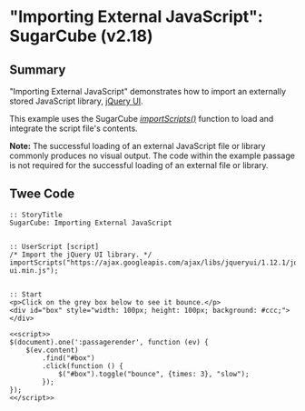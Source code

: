 # "Importing External JavaScript": SugarCube (v2.18)

## Summary

"Importing External JavaScript" demonstrates how to import an externally stored JavaScript library, [jQuery UI](https://jqueryui.com/).

This example uses the SugarCube [*importScripts()*](http://www.motoslave.net/sugarcube/2/docs/functions.html#importscripts) function to load and integrate the script file's contents.

<div class="alertbox information"><strong>Note:</strong> The successful loading of an external JavaScript file or library commonly produces no visual output. The code within the example passage is not required for the successful loading of an external file or library.</div>

## Twee Code

```
:: StoryTitle
SugarCube: Importing External JavaScript


:: UserScript [script]
/* Import the jQuery UI library. */
importScripts("https://ajax.googleapis.com/ajax/libs/jqueryui/1.12.1/jquery-ui.min.js");


:: Start
<p>Click on the grey box below to see it bounce.</p>
<div id="box" style="width: 100px; height: 100px; background: #ccc;"></div>

<<script>>
$(document).one(':passagerender', function (ev) {
	$(ev.content)
		.find("#box")
		.click(function () {
			$("#box").toggle("bounce", {times: 3}, "slow");
		});
});
<</script>>


```
